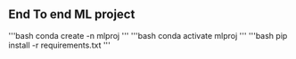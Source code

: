 ## End To end ML project

'''bash
conda create -n mlproj
'''
'''bash
conda activate mlproj
'''
'''bash
pip install -r requirements.txt
'''
